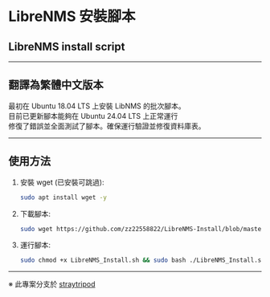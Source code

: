 # LibreNMS 安裝腳本
## LibreNMS install script

---

## 翻譯為繁體中文版本
最初在 Ubuntu 18.04 LTS 上安裝 LibNMS 的批次腳本。  
目前已更新腳本能夠在 Ubuntu 24.04 LTS 上正常運行  
修復了錯誤並全面測試了腳本。確保運行驗證並修復資料庫表。  

---

## 使用方法
1. 安裝 wget (已安裝可跳過):
    ```sh
    sudo apt install wget -y
    ```
2. 下載腳本:
    ```sh
    sudo wget https://github.com/zz22558822/LibreNMS-Install/blob/master/LibreNMS_Install.sh
    ```
3. 運行腳本:
    ```sh
    sudo chmod +x LibreNMS_Install.sh && sudo bash ./LibreNMS_Install.sh
    ```

---

※ 此專案分支於  [straytripod](https://github.com/straytripod/LibreNMS-Install "straytripod Github")

